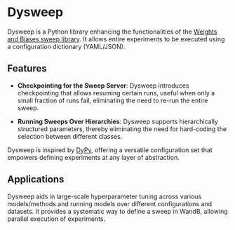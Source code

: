 # Dysweep

Dysweep is a Python library enhancing the functionalities of the [Weights and Biases sweep library](https://docs.wandb.ai/guides/sweeps). It allows entire experiments to be executed using a configuration dictionary (YAML/JSON).

## Features

- **Checkpointing for the Sweep Server**: Dysweep introduces checkpointing that allows resuming certain runs, useful when only a small fraction of runs fail, eliminating the need to re-run the entire sweep.

- **Running Sweeps Over Hierarchies**: Dysweep supports hierarchically structured parameters, thereby eliminating the need for hard-coding the selection between different classes.

Dysweep is inspired by [DyPy](https://github.com/vahidzee/dypy), offering a versatile configuration set that empowers defining experiments at any layer of abstraction.

## Applications

Dysweep aids in large-scale hyperparameter tuning across various models/methods and running models over different configurations and datasets. It provides a systematic way to define a sweep in WandB, allowing parallel execution of experiments.

